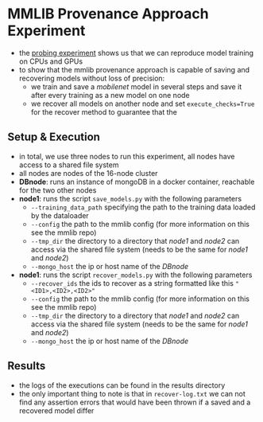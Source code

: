 # MMLIB Provenance Approach Experiment

- the [probing experiment](../probing) shows us that we can reproduce model training on CPUs and GPUs
- to show that the mmlib provenance approach is capable of saving and recovering models without loss of precision:
    - we train and save a *mobilenet* model in several steps and save it after every training as a new model on one node
    - we recover all models on another node and set `execute_checks=True` for the recover method to guarantee that the

## Setup & Execution

- in total, we use three nodes to run this experiment, all nodes have access to a shared file system
- all nodes are nodes of the 16-node cluster
- **DBnode**: runs an instance of mongoDB in a docker container, reachable for the two other nodes
- **node1**: runs the script `save_models.py` with the following parameters
    - `--training_data_path` specifying the path to the training data loaded by the dataloader
    - `--config` the path to the mmlib config (for more information on this see the mmlib repo)
    - `--tmp_dir` the directory to a directory that *node1* and *node2* can access via the shared file system
      (needs to be the same for *node1* and *node2*)
    - `--mongo_host` the ip or host name of the *DBnode*
- **node1**: runs the script `recover_models.py` with the following parameters
    - `--recover_ids` the ids to recover as a string formatted like this `"<ID1>,<ID2>,<ID2>"`
    - `--config` the path to the mmlib config (for more information on this see the mmlib repo)
    - `--tmp_dir` the directory to a directory that *node1* and *node2* can access via the shared file system
      (needs to be the same for *node1* and *node2*)
    - `--mongo_host` the ip or host name of the *DBnode*

## Results

- the logs of the executions can be found in the results directory
- the only important thing to note is that in `recover-log.txt` we can not find any assertion errors that would have
  been thrown if a saved and a recovered model differ 
  







